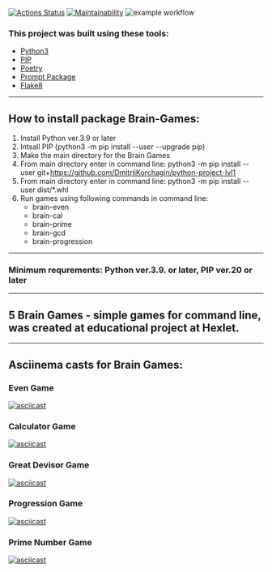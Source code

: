 [![Actions Status](https://github.com/DmitriiKorchagin/python-project-lvl1/workflows/hexlet-check/badge.svg)](https://github.com/DmitriiKorchagin/python-project-lvl1/actions)
[![Maintainability](https://api.codeclimate.com/v1/badges/53d8d9187df172021187/maintainability)](https://codeclimate.com/github/DmitriiKorchagin/python-project-lvl1/maintainability)
![example workflow](https://github.com/DmitriiKorchagin/python-project-lvl1/actions/workflows/hexlet-lint.yml/badge.svg?event=push)

### This project was built using these tools: 
- [Python3](https://www.python.org) 
- [PIP](https://pypi.org/project/pip/)  
- [Poetry](https://python-poetry.org/docs/) 
- [Prompt Package](https://prompt.readthedocs.io/en/latest/)
- [Flake8](https://flake8.pycqa.org/en/latest/)
___
## How to install package Brain-Games:

1. Install Python ver.3.9 or later
2. Intsall PIP (python3 -m pip install --user --upgrade pip)
3. Make the main directory for the Brain Games
4. From main directory enter in command line: python3 -m pip install --user git+https://github.com/DmitriiKorchagin/python-project-lvl1
5. From main directory enter in command line: python3 -m pip install --user dist/*.whl
6. Run games using following commands in command line:
   - brain-even
   - brain-cal
   - brain-prime
   - brain-gcd
   - brain-progression
___
### Minimum requrements: Python ver.3.9. or later, PIP ver.20 or later

____
## 5 Brain Games - simple games for command line, was created at educational project at Hexlet.
____




## Asciinema casts for Brain Games:
### Even Game

  [![asciicast](https://asciinema.org/a/2HC8Hk2Y3KKZyU1771ZnVf2p4.svg)](https://asciinema.org/a/2HC8Hk2Y3KKZyU1771ZnVf2p4)
### Calculator Game
[![asciicast](https://asciinema.org/a/YGWcDS7lBJ3yXVtR3AKXAlgrK.svg)](https://asciinema.org/a/YGWcDS7lBJ3yXVtR3AKXAlgrK)
### Great Devisor Game
[![asciicast](https://asciinema.org/a/NIjhyNs1eHfEfveoogawQWeRF.svg)](https://asciinema.org/a/NIjhyNs1eHfEfveoogawQWeRF)
### Progression Game
[![asciicast](https://asciinema.org/a/lJcFAb6kF0kFlho2A3JCHnu90.svg)](https://asciinema.org/a/lJcFAb6kF0kFlho2A3JCHnu90)
### Prime Number Game
[![asciicast](https://asciinema.org/a/XJ7Av7Xp3DW28fTHNtxbRIsjE.svg)](https://asciinema.org/a/XJ7Av7Xp3DW28fTHNtxbRIsjE)
